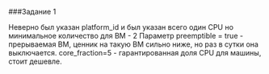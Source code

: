 ###Задание 1

Неверно был указан platform_id и был указан всего один CPU но минимальное количество для ВМ - 2
Параметр preemptible = true - прерываемая ВМ, ценник на такую ВМ сильно ниже, но раз в сутки она выключается.
core_fraction=5 - гарантированная доля CPU для машины, стоит дешевле.

